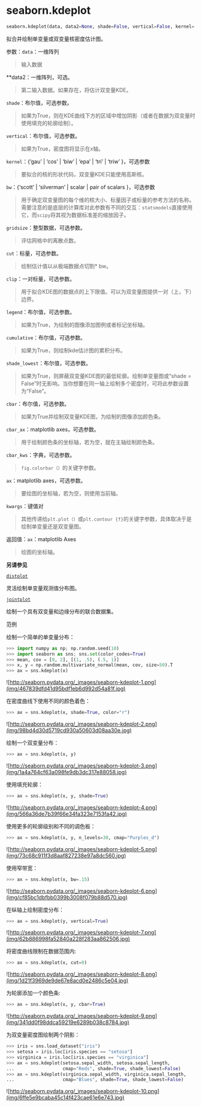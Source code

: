 # seaborn.kdeplot

```py
seaborn.kdeplot(data, data2=None, shade=False, vertical=False, kernel='gau', bw='scott', gridsize=100, cut=3, clip=None, legend=True, cumulative=False, shade_lowest=True, cbar=False, cbar_ax=None, cbar_kws=None, ax=None, **kwargs)
```

拟合并绘制单变量或双变量核密度估计图。

参数：`data`：一维阵列

> 输入数据

**data2：一维阵列，可选。

> 第二输入数据。如果存在，将估计双变量KDE。 

`shade`：布尔值，可选参数。

> 如果为True，则在KDE曲线下方的区域中增加阴影（或者在数据为双变量时使用填充的轮廓绘制）。

`vertical`：布尔值，可选参数。

> 如果为True，密度图将显示在x轴。

`kernel`：{‘gau’ &#124; ‘cos’ &#124; ‘biw’ &#124; ‘epa’ &#124; ‘tri’ &#124; ‘triw’ }，可选参数

>  要拟合的核的形状代码，双变量KDE只能使用高斯核。

`bw`：{‘scott’ &#124; ‘silverman’ &#124; scalar &#124; pair of scalars }，可选参数

> 用于确定双变量图的每个维的核大小、标量因子或标量的参考方法的名称。需要注意的是底层的计算库对此参数有不同的交互：`statsmodels`直接使用它，而`scipy`将其视为数据标准差的缩放因子。

`gridsize`：整型数据，可选参数。

> 评估网格中的离散点数。

`cut`：标量，可选参数。

> 绘制估计值以从极端数据点切割* bw。

`clip`：一对标量，可选参数。

> 用于拟合KDE图的数据点的上下限值。可以为双变量图提供一对（上，下）边界。

`legend`：布尔值，可选参数。

> 如果为True，为绘制的图像添加图例或者标记坐标轴。

`cumulative`：布尔值，可选参数。

> 如果为True，则绘制kde估计图的累积分布。

`shade_lowest`：布尔值，可选参数。

> 如果为True，则屏蔽双变量KDE图的最低轮廓。绘制单变量图或“shade = False”时无影响。当你想要在同一轴上绘制多个密度时，可将此参数设置为“False”。

`cbar`：布尔值，可选参数。

> 如果为True并绘制双变量KDE图，为绘制的图像添加颜色条。

`cbar_ax`：matplotlib axes，可选参数。

> 用于绘制颜色条的坐标轴，若为空，就在主轴绘制颜色条。

`cbar_kws`：字典，可选参数。

> `fig.colorbar（）`的关键字参数。

`ax`：matplotlib axes，可选参数。

> 要绘图的坐标轴，若为空，则使用当前轴。

`kwargs`：键值对

> 其他传递给`plt.plot（）`或`plt.contour {f}`的关键字参数，具体取决于是绘制单变量还是双变量图。

返回值：`ax`：matplotlib Axes

> 绘图的坐标轴。

**另请参见**

[`distplot`](seaborn.distplot.html#seaborn.distplot "seaborn.distplot")

灵活绘制单变量观测值分布图。

[`jointplot`](seaborn.jointplot.html#seaborn.jointplot "seaborn.jointplot")

绘制一个具有双变量和边缘分布的联合数据集。

范例

绘制一个简单的单变量分布：

```py
>>> import numpy as np; np.random.seed(10)
>>> import seaborn as sns; sns.set(color_codes=True)
>>> mean, cov = [0, 2], [(1, .5), (.5, 1)]
>>> x, y = np.random.multivariate_normal(mean, cov, size=50).T
>>> ax = sns.kdeplot(x)

```

![http://seaborn.pydata.org/_images/seaborn-kdeplot-1.png](img/467839dfd41d95bdf1eb6d992d54a81f.jpg)

在密度曲线下使用不同的颜色着色：

```py
>>> ax = sns.kdeplot(x, shade=True, color="r")

```

![http://seaborn.pydata.org/_images/seaborn-kdeplot-2.png](img/98bd4d30d5719cd930a50603d08aa30e.jpg)

绘制一个双变量分布：

```py
>>> ax = sns.kdeplot(x, y)

```

![http://seaborn.pydata.org/_images/seaborn-kdeplot-3.png](img/1a4a764cf63a098fe9db3dc317e88058.jpg)

使用填充轮廓：

```py
>>> ax = sns.kdeplot(x, y, shade=True)

```

![http://seaborn.pydata.org/_images/seaborn-kdeplot-4.png](img/566a36de7b39f66e34fa323e7153fa42.jpg)

使用更多的轮廓级别和不同的调色板：

```py
>>> ax = sns.kdeplot(x, y, n_levels=30, cmap="Purples_d")

```

![http://seaborn.pydata.org/_images/seaborn-kdeplot-5.png](img/73c68c911f3d8aaf827238e97a8dc560.jpg)

使用窄带宽：

```py
>>> ax = sns.kdeplot(x, bw=.15)

```

![http://seaborn.pydata.org/_images/seaborn-kdeplot-6.png](img/cf85bc1dbfbb0399b3008f079b88d570.jpg)

在纵轴上绘制密度分布：

```py
>>> ax = sns.kdeplot(y, vertical=True)

```

![http://seaborn.pydata.org/_images/seaborn-kdeplot-7.png](img/62b886998fa52840a228f283aa862506.jpg)

将密度曲线限制在数据范围内:

```py
>>> ax = sns.kdeplot(x, cut=0)

```

![http://seaborn.pydata.org/_images/seaborn-kdeplot-8.png](img/1d21f3969de9de67e8acd0e2486c5e04.jpg)

为轮廓添加一个颜色条:

```py
>>> ax = sns.kdeplot(x, y, cbar=True)

```

![http://seaborn.pydata.org/_images/seaborn-kdeplot-9.png](img/341dd0f98ddca59219e6289b038c8784.jpg)

为双变量密度图绘制两个阴影：

```py
>>> iris = sns.load_dataset("iris")
>>> setosa = iris.loc[iris.species == "setosa"]
>>> virginica = iris.loc[iris.species == "virginica"]
>>> ax = sns.kdeplot(setosa.sepal_width, setosa.sepal_length,
...                  cmap="Reds", shade=True, shade_lowest=False)
>>> ax = sns.kdeplot(virginica.sepal_width, virginica.sepal_length,
...                  cmap="Blues", shade=True, shade_lowest=False)

```

![http://seaborn.pydata.org/_images/seaborn-kdeplot-10.png](img/6ffe5e9bcaba45c14f423cae61e6e743.jpg)
